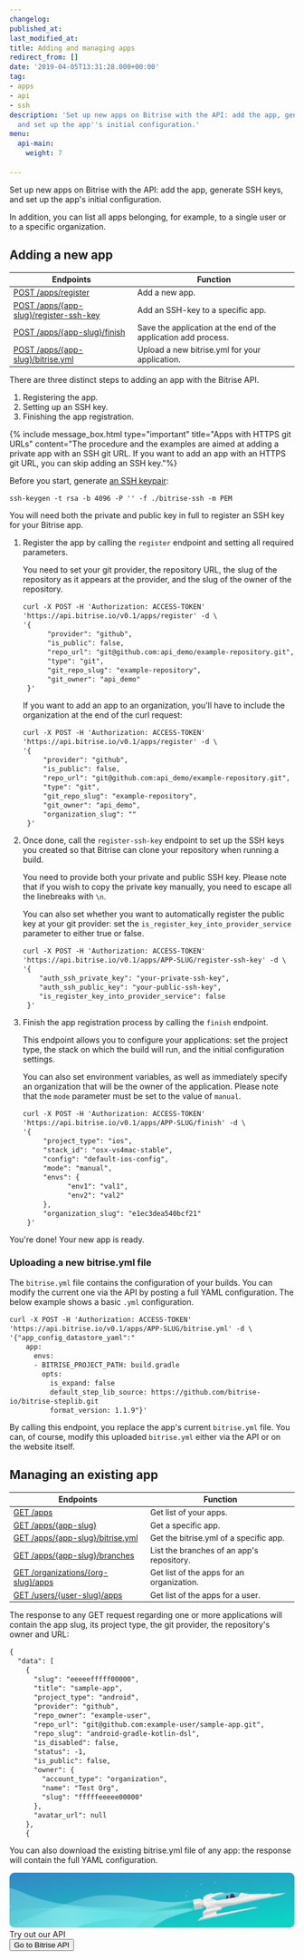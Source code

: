 ```yaml
---
changelog:
published_at:
last_modified_at:
title: Adding and managing apps
redirect_from: []
date: '2019-04-05T13:31:28.000+00:00'
tag:
- apps
- api
- ssh
description: 'Set up new apps on Bitrise with the API: add the app, generate SSH keys,
  and set up the app''s initial configuration.'
menu:
  api-main:
    weight: 7

---
```

Set up new apps on Bitrise with the API: add the app, generate SSH keys, and set up the app's initial configuration.

In addition, you can list all apps belonging, for example, to a single user or to a specific organization.

## Adding a new app

| Endpoints | Function |
| --- | --- |
| [POST /apps/register](https://api-docs.bitrise.io/#/app-setup/app-create) | Add a new app. |
| [POST /apps/{app-slug}/register-ssh-key](https://api-docs.bitrise.io/#/app-setup/ssh-key-create) | Add an SSH-key to a specific app. |
| [POST /apps/{app-slug}/finish](https://api-docs.bitrise.io/#/app-setup/app-finish) | Save the application at the end of the application add process. |
| [POST /apps/{app-slug}/bitrise.yml](https://api-docs.bitrise.io/#/app-setup/app-config-create) | Upload a new bitrise.yml for your application. |

There are three distinct steps to adding an app with the Bitrise API.

1. Registering the app.
2. Setting up an SSH key.
3. Finishing the app registration.

{% include message_box.html type="important" title="Apps with HTTPS git URLs" content="The procedure and the examples are aimed at adding a private app with an SSH git URL. If you want to add an app with an HTTPS git URL, you can skip adding an SSH key."%}

Before you start, generate [an SSH keypair](/faq/how-to-generate-ssh-keypair/):

    ssh-keygen -t rsa -b 4096 -P '' -f ./bitrise-ssh -m PEM  

You will need both the private and public key in full to register an SSH key for your Bitrise app.

1. Register the app by calling the `register` endpoint and setting all required parameters.

   You need to set your git provider, the repository URL, the slug of the repository as it appears at the provider, and the slug of the owner of the repository.

       curl -X POST -H 'Authorization: ACCESS-TOKEN' 'https://api.bitrise.io/v0.1/apps/register' -d \
       '{
	         "provider": "github",
	         "is_public": false,
	         "repo_url": "git@github.com:api_demo/example-repository.git",
	         "type": "git",
	         "git_repo_slug": "example-repository",
	         "git_owner": "api_demo"
        }'

   If you want to add an app to an organization, you'll have to include the organization at the end of the curl request:

       curl -X POST -H 'Authorization: ACCESS-TOKEN' 'https://api.bitrise.io/v0.1/apps/register' -d \
       '{
	        "provider": "github",
	        "is_public": false,
	        "repo_url": "git@github.com:api_demo/example-repository.git",
	        "type": "git",
	        "git_repo_slug": "example-repository",
	        "git_owner": "api_demo",
	        "organization_slug": ""
        }'
2. Once done, call the `register-ssh-key` endpoint to set up the SSH keys you created so that Bitrise can clone your repository when running a build.

   You need to provide both your private and public SSH key. Please note that if you wish to copy the private key manually, you need to escape all the linebreaks with `\n`.

   You can also set whether you want to automatically register the public key at your git provider: set the `is_register_key_into_provider_service` parameter to either true or false.

       curl -X POST -H 'Authorization: ACCESS-TOKEN' 'https://api.bitrise.io/v0.1/apps/APP-SLUG/register-ssh-key' -d \
       '{
	       "auth_ssh_private_key": "your-private-ssh-key",
	       "auth_ssh_public_key": "your-public-ssh-key",
	       "is_register_key_into_provider_service": false
        }'
3. Finish the app registration process by calling the `finish` endpoint.

   This endpoint allows you to configure your applications: set the project type, the stack on which the build will run, and the initial configuration settings.

   You can also set environment variables, as well as immediately specify an organization that will be the owner of the application. Please note that the `mode` parameter must be set to the value of `manual`.

       curl -X POST -H 'Authorization: ACCESS-TOKEN' 'https://api.bitrise.io/v0.1/apps/APP-SLUG/finish' -d \
       '{
	        "project_type": "ios",
	        "stack_id": "osx-vs4mac-stable",
	        "config": "default-ios-config",
	        "mode": "manual",
	        "envs": {
		          "env1": "val1",
		          "env2": "val2"
	        },
	        "organization_slug": "e1ec3dea540bcf21"
        }'

You're done! Your new app is ready.

### Uploading a new bitrise.yml file

The `bitrise.yml` file contains the configuration of your builds. You can modify the current one via the API by posting a full YAML configuration. The below example shows a basic `.yml` configuration.

    curl -X POST -H 'Authorization: ACCESS-TOKEN' 'https://api.bitrise.io/v0.1/apps/APP-SLUG/bitrise.yml' -d \
    '{"app_config_datastore_yaml":"
        app: 
          envs: 
          - BITRISE_PROJECT_PATH: build.gradle   
            opts:      
              is_expand: false
              default_step_lib_source: https://github.com/bitrise-io/bitrise-steplib.git
              format_version: 1.1.9"}'

By calling this endpoint, you replace the app's current `bitrise.yml` file. You can, of course, modify this uploaded `bitrise.yml` either via the API or on the website itself.

## Managing an existing app

| Endpoints | Function |
| --- | --- |
| [GET /apps](https://api-docs.bitrise.io/#/application/app-list) | Get list of your apps. |
| [GET /apps/{app-slug}](https://api-docs.bitrise.io/#/application/app-show) | Get a specific app. |
| [GET /apps/{app-slug}/bitrise.yml](https://api-docs.bitrise.io/#/application/app-config-datastore-show) | Get the bitrise.yml of a specific app. |
| [GET /apps/{app-slug}/branches](https://api-docs.bitrise.io/#/application/branch-list) | List the branches of an app's repository. |
| [GET /organizations/{org-slug}/apps](https://api-docs.bitrise.io/#/application/app-list-by-organization) | Get list of the apps for an organization. |
| [GET /users/{user-slug}/apps](https://api-docs.bitrise.io/#/application/app-list-by-user) | Get list of the apps for a user. |

The response to any GET request regarding one or more applications will contain the app slug, its project type, the git provider, the repository's owner and URL:

    {
      "data": [
        {
          "slug": "eeeeefffff00000",
          "title": "sample-app",
          "project_type": "android",
          "provider": "github",
          "repo_owner": "example-user",
          "repo_url": "git@github.com:example-user/sample-app.git",
          "repo_slug": "android-gradle-kotlin-dsl",
          "is_disabled": false,
          "status": -1,
          "is_public": false,
          "owner": {
            "account_type": "organization",
            "name": "Test Org",
            "slug": "fffffeeeee00000"
          },
          "avatar_url": null
        },
        {

You can also download the existing bitrise.yml file of any app: the response will contain the full YAML configuration.

<div class="banner">
<img src="/assets/images/banner-bg-888x170.png" style="border: none;">
<div class="deploy-text">Try out our API</div>
<a target="_blank" href="https://api-docs.bitrise.io/#/"><button class="button">Go to Bitrise API</button></a>
</div>
